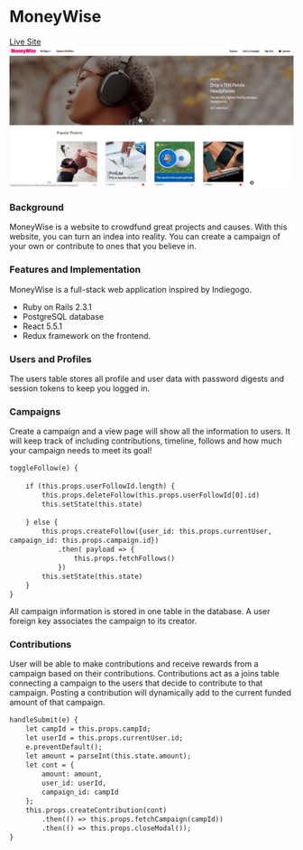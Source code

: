 # MoneyWise

[Live Site](https://MoneyWise-crowdfunding.herokuapp.com/#/)
![alt text](/public/readmepic.png)

### Background
MoneyWise is a website to crowdfund great projects and causes. With this website, you can turn an indea into reality.
You can create a campaign of your own or contribute to ones that you believe in.

### Features and Implementation
MoneyWise is a full-stack web application inspired by Indiegogo. 
- Ruby on Rails 2.3.1 
- PostgreSQL database
- React 5.5.1
- Redux framework on the frontend.

### Users and Profiles
The users table stores all profile and user data with password digests and session tokens to keep you logged in.

### Campaigns
Create a campaign and a view page will show all the information to users. It will keep track of including contributions, timeline, follows and how much your campaign needs to meet its goal! 

    toggleFollow(e) {  
        
        if (this.props.userFollowId.length) {
            this.props.deleteFollow(this.props.userFollowId[0].id)
            this.setState(this.state)

        } else {
            this.props.createFollow({user_id: this.props.currentUser, campaign_id: this.props.campaign.id})
                .then( payload => {
                    this.props.fetchFollows()
                })
            this.setState(this.state)
        }
    }

All campaign information is stored in one table in the database. A user foreign key associates the campaign to its creator.

### Contributions
User will be able to make contributions and receive rewards from a campaign based on their contributions. Contributions act as a joins table connecting a campaign to the users that decide to contribute to that campaign. Posting a contribution will dynamically add to the current funded amount of that campaign.

    handleSubmit(e) {
        let campId = this.props.campId;
        let userId = this.props.currentUser.id;
        e.preventDefault();
        let amount = parseInt(this.state.amount);
        let cont = {
            amount: amount,
            user_id: userId,
            campaign_id: campId
        };
        this.props.createContribution(cont)
            .then(() => this.props.fetchCampaign(campId))
            .then(() => this.props.closeModal());
    }  
